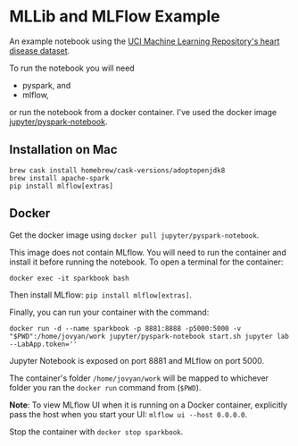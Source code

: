 # MLLib and MLFlow Example

An example notebook using the [UCI Machine Learning Repository's heart disease dataset](https://archive.ics.uci.edu/ml/machine-learning-databases/heart-disease/). 

To run the notebook you will need 
* pyspark, and
* mlflow,
 
or run the notebook from a docker container. I've used the docker image [jupyter/pyspark-notebook](https://hub.docker.com/r/jupyter/pyspark-notebook).

## Installation on Mac

`brew cask install homebrew/cask-versions/adoptopenjdk8`  
`brew install apache-spark`  
`pip install mlflow[extras]`  

## Docker

Get the docker image using `docker pull jupyter/pyspark-notebook`.  

This image does not contain MLflow. You will need to run the container and install it before running the notebook. To open a terminal for the container:  

`docker exec -it sparkbook bash`  

Then install MLflow: `pip install mlflow[extras]`.  

Finally, you can run your container with the command: 

`docker run -d --name sparkbook -p 8881:8888 -p5000:5000 -v "$PWD":/home/jovyan/work jupyter/pyspark-notebook start.sh jupyter lab --LabApp.token=''`

Jupyter Notebook is exposed on port 8881 and MLflow on port 5000.  

The container's folder `/home/jovyan/work` will be mapped to whichever folder you ran the `docker run` command from (`$PWD`).  

**Note**: To view MLflow UI when it is running on a Docker container, explicitly pass the host when you start your UI: `mlflow ui --host 0.0.0.0`.

Stop the container with `docker stop sparkbook`.  
